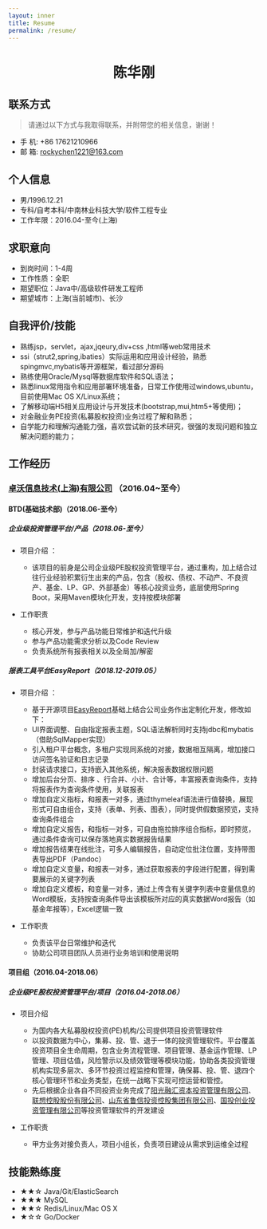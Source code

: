 ```yaml
---
layout: inner
title: Resume
permalink: /resume/
---
```


 <center>
     <h1>陈华刚</h1>
 </center>

## 联系方式

> 请通过以下方式与我取得联系，并附带您的相关信息，谢谢！

- 手 机: +86 17621210966
- 邮 箱: [rockychen1221@163.com](mailto:rockychen1221@163.com)

## 个人信息

- 男/1996.12.21
- 专科/自考本科/中南林业科技大学/软件工程专业
- 工作年限：2016.04-至今(上海) 

## 求职意向

- 到岗时间：1-4周
- 工作性质：全职
- 期望职位：Java中/高级软件研发工程师
- 期望城市：上海(当前城市)、长沙

## 自我评价/技能

- 熟练jsp，servlet，ajax,jqeury,div+css ,html等web常用技术
- ssi（strut2,spring,ibaties）实际运用和应用设计经验，熟悉spingmvc,mybatis等开源框架，看过部分源码
- 熟练使用Oracle/Mysql等数据库软件和SQL语法；
- 熟悉linux常用指令和应用部署环境准备，日常工作使用过windows,ubuntu，目前使用Mac OS X/Linux系统；
- 了解移动端H5相关应用设计与开发技术(bootstrap,mui,htm5+等使用)；
- 对金融业务PE投资(私募股权投资)业务过程了解和熟悉；
- 自学能力和理解沟通能力强，喜欢尝试新的技术研究，很强的发现问题和独立解决问题的能力；

## 工作经历

### [卓沃信息技术(上海)有限公司](http://www.datadriver.com.cn/) （2016.04~至今）

#### BTD(基础技术部)（2018.06-至今）

##### 企业级投资管理平台/产品（2018.06-至今）

- 项目介绍 ：
  - 该项目的前身是公司企业级PE股权投资管理平台，通过重构，加上结合过往行业经验积累衍生出来的产品，包含（股权、债权、不动产、不良资产、基金、LP、GP、外部基金）等核心投资业务，底层使用Spring Boot，采用Maven模块化开发，支持按模块部署

- 工作职责
  - 核心开发，参与产品功能日常维护和迭代升级
  - 参与产品功能需求分析以及Code Review
  - 负责系统所有报表相关以及全局加/解密

##### 报表工具平台EasyReport（2018.12-2019.05）

- 项目介绍 ：
  - 基于开源项目[EasyReport](https://github.com/xianrendzw/EasyReport)基础上结合公司业务作出定制化开发，修改如下：
  - UI界面调整、自由指定报表主题，SQL语法解析同时支持jdbc和mybatis（借助SqlMapper实现）
  - 引入租户平台概念，多租户实现同系统的对接，数据相互隔离，增加接口访问签名验证和日志记录
  - 封装请求接口，支持嵌入其他系统，解决报表数据权限问题
  - 增加后台分页、排序 、行合并、小计、合计等，丰富报表查询条件，支持将报表作为查询条件使用，关联报表
  - 增加自定义指标，和报表一对多，通过thymeleaf语法进行值替换，展现形式可自由组合，支持（表单、列表、图表），同时提供假数据预览，支持查询条件组合
  - 增加自定义报告，和指标一对多，可自由拖拉排序组合指标，即时预览，通过条件查询可以保存落地真实数据报告结果
  - 增加报告结果在线批注，可多人编辑报告，自动定位批注位置，支持带图表导出PDF（Pandoc）
  - 增加自定义变量，和报表一对多，通过获取报表的字段进行配置，得到需要展示的关键字列表
  - 增加自定义模板，和变量一对多，通过上传含有关键字列表中变量信息的Word模板，支持按查询条件导出该模板所对应的真实数据Word报告（如基金年报等），Excel逻辑一致

- 工作职责
  - 负责该平台日常维护和迭代
  - 协助公司项目团队人员进行业务培训和使用说明

#### 项目组（2016.04-2018.06）

##### 企业级PE股权投资管理平台/项目（2016.04-2018.06）

- 项目介绍
  - 为国内各大私募股权投资(PE)机构/公司提供项目投资管理软件
  - 以投资数据为中心，集募、投、管、退于一体的投资管理软件。平台覆盖投资项目全生命周期，包含业务流程管理、项目管理、基金运作管理、LP管理、项目估值，风险警示以及绩效管理等模块功能，协助各类投资管理机构实现多层次、多环节投资过程监控和管理，确保募、投、管、退四个核心管理环节和业务类型，在统一战略下实现可控运营和管控。
  - 先后根据企业各自不同投资业务完成了[阳光融汇资本投资管理有限公司](http://www.riverheadcapital.cn/)、[联想控股股份有限公司](http://www.legendholdings.com.cn/)、[山东省鲁信投资控股集团有限公司](https://www.luxin.cn/)、[国投创业投资管理有限公司](https://www.sdicvc.com/)等投资管理软件的开发建设

- 工作职责
  - 甲方业务对接负责人，项目小组长，负责项目建设从需求到运维全过程

## 技能熟练度

- ★★☆ Java/Git/ElasticSearch
- ★★★ MySQL
- ★★☆ Redis/Linux/Mac OS X
- ★☆☆ Go/Docker

